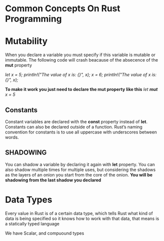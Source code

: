 # Common Concepts On Rust Programming 

# Mutability 

When you declare a variable you must specify if this variable is mutable or immutable. The following code will crash beacause of the absecence of the **mut** property 

*let x = 5;*
    *println!("The value of x is: {}", x);*
    *x = 6;*
    *println!("The value of x is: {}", x);*

**To make it work you just need to declare the mut property like this**
*let **mut** x = 5*

## Constants 

Constant variables are declared with the **const** property instead of **let**. Constants can also be declared outside of a function.
Rust’s naming convention for constants is to use all uppercase with underscores between words.
## SHADOWING

You can shadow a variable by declaring it again with **let** property. You can also shadow multiple times for multiple uses, but considering the shadows as the layers of an onion you start from the core of the onion. **You will be shadowing from the last shadow you declared**

# Data Types

Every value in Rust is of a certain data type, which tells Rust what kind of data is being specified so it knows how to work with that data, that means is a statically typed language 

We have Scalar, and compuound types